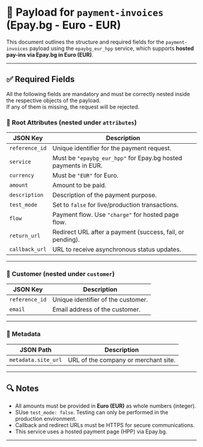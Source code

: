 # 📄 Payload for `payment-invoices` (Epay.bg - Euro - EUR)

This document outlines the structure and required fields for the `payment-invoices` payload using the `epaybg_eur_hpp` service, which supports **hosted pay-ins via Epay.bg in Euro (EUR)**.

---

## ✅ Required Fields

All the following fields are mandatory and must be correctly nested inside the respective objects of the payload.  
If any of them is missing, the request will be rejected.

### 🧾 Root Attributes (nested under `attributes`)

| JSON Key       | Description                                                    |
| -------------- | -------------------------------------------------------------- |
| `reference_id` | Unique identifier for the payment request.                     |
| `service`      | Must be `"epaybg_eur_hpp"` for Epay.bg hosted payments in EUR. |
| `currency`     | Must be `"EUR"` for Euro.                                      |
| `amount`       | Amount to be paid.                                             |
| `description`  | Description of the payment purpose.                            |
| `test_mode`    | Set to `false` for live/production transactions.               |
| `flow`         | Payment flow. Use `"charge"` for hosted page flow.             |
| `return_url`   | Redirect URL after a payment (success, fail, or pending).      |
| `callback_url` | URL to receive asynchronous status updates.                    |

---

### 👤 Customer (nested under `customer`)

| JSON Key       | Description                        |
| -------------- | ---------------------------------- |
| `reference_id` | Unique identifier of the customer. |
| `email`        | Email address of the customer.     |

---

### 🧩 Metadata

| JSON Path           | Description                          |
| ------------------- | ------------------------------------ |
| `metadata.site_url` | URL of the company or merchant site. |

---

## 🔍 Notes

- All amounts must be provided in **Euro (EUR)** as whole numbers (integer).
- SUse `test_mode: false`. Testing can only be performed in the production environment.
- Callback and redirect URLs must be HTTPS for secure communications.
- This service uses a hosted payment page (HPP) via Epay.bg.

---
